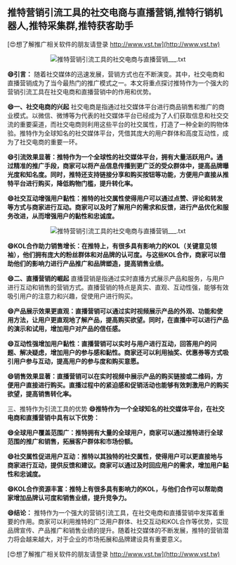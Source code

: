 ## **推特营销引流工具的社交电商与直播营销,推特行销机器人,推特采集群,推特获客助手**

[😍想了解推广相关软件的朋友请登录 http://www.vst.tw](http://www.vst.tw)

 <center><img src="https://vst.tw/MP4/tuiguang/png/2.png" alt="推特营销引流工具的社交电商与直播营销___.txt"></center>

**😄引言：**
随着社交媒体的迅速发展，营销方式也在不断演变。其中，社交电商和直播营销成为了当今最热门的推广模式之一。本文将重点探讨推特作为一个强大的营销引流工具在社交电商和直播营销中的作用和优势。

**😄一、社交电商的兴起**
社交电商是指通过社交媒体平台进行商品销售和推广的商业模式。以微信、微博等为代表的社交媒体平台已经成为了人们获取信息和社交交流的重要渠道，而社交电商则利用这些平台的社交属性，打造了一种全新的购物体验。推特作为全球知名的社交媒体平台，凭借其庞大的用户群体和高度互动性，成为了社交电商的重要一环。

**😄引流效果显著：推特作为一个全球性的社交媒体平台，拥有大量活跃用户。通过精准的推广手段，商家可以将产品信息传播到更广泛的受众群体中，提高品牌曝光度和知名度。同时，推特还支持链接分享和购买按钮等功能，方便用户直接从推特平台进行购买，降低购物门槛，提升转化率。**

**😄社交互动增强用户黏性：推特的社交属性使得用户可以通过点赞、评论和转发等方式与商家进行互动。商家可以及时了解用户的需求和反馈，进行产品优化和服务改进，从而增强用户的黏性和忠诚度。**

 <center><img src="https://vst.tw/MP4/tuiguang/png/0.png" alt="推特营销引流工具的社交电商与直播营销___.txt"></center>

**😄KOL合作助力销售增长：在推特上，有很多具有影响力的KOL（关键意见领袖），他们拥有庞大的粉丝群体和对品牌的认可度。与这些KOL合作，商家可以借助他们的影响力进行产品推广和品牌塑造，提高销售业绩。**

**😄二、直播营销的崛起**
直播营销是指通过实时直播方式展示产品和服务，与用户进行互动和销售的营销方式。直播营销的特点是真实、直观、互动性强，能够有效吸引用户的注意力和兴趣，促使用户进行购买。

**😄产品展示效果更直观：直播营销可以通过实时视频展示产品的外观、功能和使用方法，让用户更直观地了解产品，提高购买欲望。同时，在直播中可以进行产品的演示和试用，增加用户对产品的信任感。**

**😄互动性强增加用户黏性：直播营销可以实时与用户进行互动，回答用户的问题、解决疑虑，增加用户的参与感和黏性。商家还可以利用抽奖、优惠券等方式吸引用户参与互动，提高用户的参与度和购买意愿。**

**😄销售效果显著：直播营销可以在实时视频中展示产品的购买链接或二维码，方便用户直接进行购买。直播过程中的紧迫感和促销活动也能够有效刺激用户的购买欲望，提高销售转化率。**

三、推特作为引流工具的优势
**😄推特作为一个全球知名的社交媒体平台，在社交电商和直播营销中具有以下优势：**

**😄全球用户覆盖范围广：推特拥有大量的全球用户，商家可以通过推特进行全球范围的推广和销售，拓展客户群体和市场份额。**

**😄社交属性促进用户互动：推特以其独特的社交属性，使得用户可以更直接地与商家进行互动，提供反馈和建议。商家可以通过及时回应用户的需求，增加用户黏性和忠诚度。**

**😄KOL合作资源丰富：推特上有很多具有影响力的KOL，与他们合作可以帮助商家增加品牌认可度和销售业绩，提升竞争力。**

**😄结论：**
推特作为一个强大的营销引流工具，在社交电商和直播营销中发挥着重要的作用。商家可以利用推特的广泛用户群体、社交互动和KOL合作等优势，实现品牌宣传、产品推广和销售业绩的提升。随着社交媒体的不断发展，推特的营销潜力将会越来越大，对于企业的市场拓展和品牌建设具有重要意义。

[😍想了解推广相关软件的朋友请登录 http://www.vst.tw](http://www.vst.tw)



